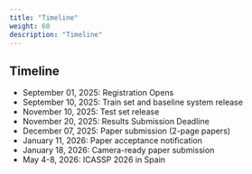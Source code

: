 ```yaml
---
title: "Timeline"
weight: 60
description: "Timeline"
---
```


## Timeline

- September 01, 2025: Registration Opens
- September 10, 2025: Train set and baseline system release
- November 10, 2025: Test set release 
- November 20, 2025: Results Submission Deadline
- December 07, 2025: Paper submission (2-page papers)
- January 11, 2026: Paper acceptance notification
- January 18, 2026: Camera-ready paper submission
- May 4-8, 2026: ICASSP 2026 in Spain